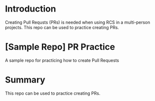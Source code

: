# Introduction
Creating Pull Requsts (PRs) is needed when using RCS in a multi-person projects. This repo can be used to practice creating PRs.

# [Sample Repo] PR Practice
A sample repo for practicing how to create Pull Requests

# Summary
This repo can be used to practice creating PRs.
